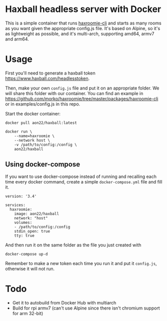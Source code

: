# Haxball headless server with Docker
This is a simple container that runs [haxroomie-cli](https://github.com/morko/haxroomie) and starts as many rooms as you want given the appropriate config.js file. It's based on Alpine, so it's as lightweight as possible, and it's multi-arch, supporting amd64, armv7 and arm64.

# Usage
First you'll need to generate a haxball token https://www.haxball.com/headlesstoken.

Then, make your own `config.js` file and put it on an appropriate folder. We will share this folder with our container. You can find an example in https://github.com/morko/haxroomie/tree/master/packages/haxroomie-cli or in examples/config.js in this repo.

Start the docker container:

```
docker pull aon22/haxball:latest

docker run \
    --name=haxroomie \
    --network host \
    -v /path/to/config:/config \
    aon22/haxball
```

## Using docker-compose
If you want to use docker-compose instead of running and recalling each time every docker command, create a simple `docker-compose.yml` file and fill it.

```
version: '3.4'

services:
  haxroomie:
    image: aon22/haxball
    network: "host"
    volumes:
    - /path/to/config:/config
    stdin_open: true
    tty: true
```

And then run it on the same folder as the file you just created with

```docker-compose up-d```

Remember to make a new token each time you run it and put it `config.js`, otherwise it will not run.

# Todo
- Get it to autobuild from Docker Hub with multiarch
- Build for rpi armv7 (can't use Alpine since there isn't chromium support for arm 32-bit)